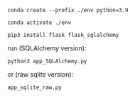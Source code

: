 ```conda create --prefix ./env python=3.9```

```conda activate ./env```

```pip3 install flask flask_sqlalchemy```


run (SQLAlchemy version):
```
python3 app_SQLAlchemy.py
```
or (raw sqlite version):
```
app_sqlite_raw.py
```
